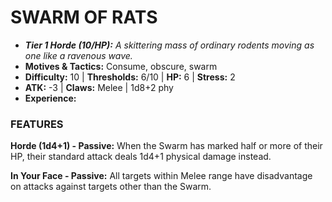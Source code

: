 # SWARM OF RATS

- ***Tier 1 Horde (10/HP):*** *A skittering mass of ordinary rodents moving as one like a ravenous wave.*
- **Motives & Tactics:** Consume, obscure, swarm
- **Difficulty:** 10 | **Thresholds:** 6/10 | **HP:** 6 | **Stress:** 2
- **ATK:** -3 | **Claws:** Melee | 1d8+2 phy
- **Experience:** 

### FEATURES

**Horde (1d4+1) - Passive:** When the Swarm has marked half or more of their HP, their standard attack deals 1d4+1 physical damage instead.

**In Your Face - Passive:** All targets within Melee range have disadvantage on attacks against targets other than the Swarm.
